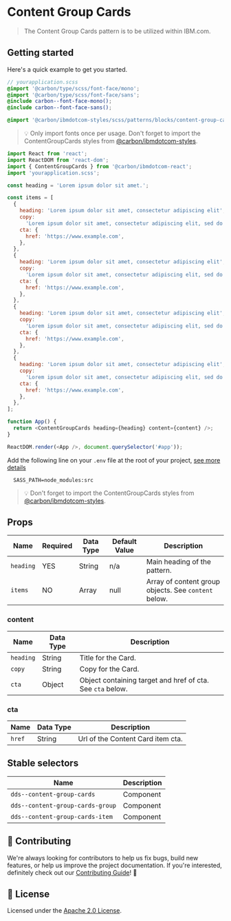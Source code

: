 # Content Group Cards

> The Content Group Cards pattern is to be utilized within IBM.com.

## Getting started

Here's a quick example to get you started.

```scss
// yourapplication.scss
@import '@carbon/type/scss/font-face/mono';
@import '@carbon/type/scss/font-face/sans';
@include carbon--font-face-mono();
@include carbon--font-face-sans();

@import '@carbon/ibmdotcom-styles/scss/patterns/blocks/content-group-cards/index';
```

> 💡 Only import fonts once per usage. Don't forget to import the
> ContentGroupCards styles from
> [@carbon/ibmdotcom-styles](https://github.com/carbon-design-system/ibm-dotcom-library/blob/master/packages/styles).

```javascript
import React from 'react';
import ReactDOM from 'react-dom';
import { ContentGroupCards } from '@carbon/ibmdotcom-react';
import 'yourapplication.scss';

const heading = 'Lorem ipsum dolor sit amet.';

const items = [
  {
    heading: 'Lorem ipsum dolor sit amet, consectetur adipiscing elit',
    copy:
      'Lorem ipsum dolor sit amet, consectetur adipiscing elit, sed do eiusmod tempor incididunt ut labore et dolore magna aliqua.',
    cta: {
      href: 'https://www.example.com',
    },
  },
  {
    heading: 'Lorem ipsum dolor sit amet, consectetur adipiscing elit',
    copy:
      'Lorem ipsum dolor sit amet, consectetur adipiscing elit, sed do eiusmod tempor incididunt ut labore et dolore magna aliqua.',
    cta: {
      href: 'https://www.example.com',
    },
  },
  {
    heading: 'Lorem ipsum dolor sit amet, consectetur adipiscing elit',
    copy:
      'Lorem ipsum dolor sit amet, consectetur adipiscing elit, sed do eiusmod tempor incididunt ut labore et dolore magna aliqua.',
    cta: {
      href: 'https://www.example.com',
    },
  },
  {
    heading: 'Lorem ipsum dolor sit amet, consectetur adipiscing elit',
    copy:
      'Lorem ipsum dolor sit amet, consectetur adipiscing elit, sed do eiusmod tempor incididunt ut labore et dolore magna aliqua.',
    cta: {
      href: 'https://www.example.com',
    },
  },
];

function App() {
  return <ContentGroupCards heading={heading} content={content} />;
}

ReactDOM.render(<App />, document.querySelector('#app'));
```

Add the following line on your `.env` file at the root of your project,
[see more details](https://github.com/carbon-design-system/ibm-dotcom-library/blob/master/packages/styles/README.md)

```
  SASS_PATH=node_modules:src
```

> 💡 Don't forget to import the ContentGroupCards styles from
> [@carbon/ibmdotcom-styles](https://github.com/carbon-design-system/ibm-dotcom-library/blob/master/packages/styles).

## Props

| Name      | Required | Data Type | Default Value | Description                                          |
| --------- | -------- | --------- | ------------- | ---------------------------------------------------- |
| `heading` | YES      | String    | n/a           | Main heading of the pattern.                         |
| `items`   | NO       | Array     | null          | Array of content group objects. See `content` below. |

### content

| Name      | Data Type | Description                                                |
| --------- | --------- | ---------------------------------------------------------- |
| `heading` | String    | Title for the Card.                                        |
| `copy`    | String    | Copy for the Card.                                         |
| `cta`     | Object    | Object containing target and href of cta. See `cta` below. |

### cta

| Name   | Data Type | Description                       |
| ------ | --------- | --------------------------------- |
| `href` | String    | Url of the Content Card item cta. |

## Stable selectors

| Name                             | Description |
| -------------------------------- | ----------- |
| `dds--content-group-cards`       | Component   |
| `dds--content-group-cards-group` | Component   |
| `dds--content-group-cards-item`  | Component   |

## 🙌 Contributing

We're always looking for contributors to help us fix bugs, build new features,
or help us improve the project documentation. If you're interested, definitely
check out our
[Contributing Guide](https://github.com/carbon-design-system/ibm-dotcom-library/blob/master/.github/CONTRIBUTING.md)!
👀

## 📝 License

Licensed under the
[Apache 2.0 License](https://github.com/carbon-design-system/ibm-dotcom-library/blob/master/LICENSE).
